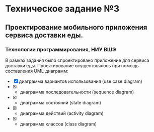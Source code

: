 # Техническое задание №3
## Проектирование мобильного приложения сервиса доставки еды.
### Технологии программирования, НИУ ВШЭ


В рамках задания было спроектировано приложение для сервиса доставки еды.
Проектирование осуществлялось при помощь составления UML-диаграмм:
- [x] диаграмма вариантов использования (use case diagram)
- [x] - диаграмма последовательности (sequence diagram)
- [x] - диаграмма состояний (state diagram)
- [x] - диаграмма действий (activity diagram)
- [x] - диаграмма классов (class diagram)
